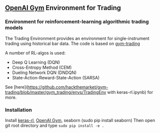 
## [OpenAI Gym](https://gym.openai.com/) Environment for Trading

### Environment for reinforcement-learning algorithmic trading models

The Trading Environment provides an environment for single-instrument trading
using historical bar data. The code is based on [gym-trading](https://github.com/hackthemarket/gym-trading)

A number of RL-algos is used:
* Deep Q Learning (DQN)
* Cross-Entropy Method (CEM)
* Dueling Network DQN (DNDQN)
* State-Action-Reward-State-Action (SARSA)

See [here](https://github.com/hackthemarket/gym-trading/blob/master/gym_trading/envs/TradingEnv with keras-rl.ipynb) for more.

### Installation
Install [keras-rl](https://github.com/matthiasplappert/keras-rl), [OpenAI Gym](https://github.com/openai/gym), seaborn (sudo pip install seaborn)
Then open git root directory and type `sudo pip install -e .`
